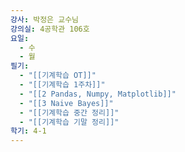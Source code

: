 ```yaml
---
강사: 박정은 교수님
강의실: 4공학관 106호
요일:
  - 수
  - 월
필기:
  - "[[기계학습 OT]]"
  - "[[기계학습 1주차]]"
  - "[[2 Pandas, Numpy, Matplotlib]]"
  - "[[3 Naive Bayes]]"
  - "[[기계학습 중간 정리]]"
  - "[[기계학습 기말 정리]]"
학기: 4-1
---
```

